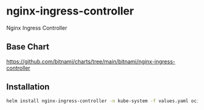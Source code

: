 # nginx-ingress-controller
Nginx Ingress Controller

## Base Chart
https://github.com/bitnami/charts/tree/main/bitnami/nginx-ingress-controller

## Installation
```bash
helm install nginx-ingress-controller -n kube-system -f values.yaml oci://registry-1.docker.io/bitnamicharts/nginx-ingress-controller
```
